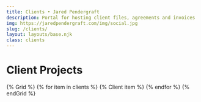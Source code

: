 ```yaml
---
title: Clients • Jared Pendergraft
description: Portal for hosting client files, agreements and invoices
img: https://jaredpendergraft.com/img/social.jpg
slug: /clients/
layout: layouts/base.njk
class: clients
---
```


# Client Projects

{% Grid %}
{% for item in clients %}
  {% Client item %}
{% endfor %}
{% endGrid %}